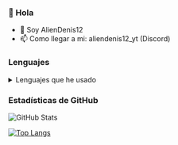 ### 👋 Hola
- 🚀 Soy AlienDenis12
- 📫 Como llegar a mi: aliendenis12_yt (Discord)

### Lenguajes
<details>
  <summary>Lenguajes que he usado</summary>
  
  ![JavaScript](https://img.shields.io/badge/Code-JavaScript-informational%3Fstyle%3Dflat%26color%3Dinformational%26logo%3Djavascript)
</details>

###  Estadísticas de GitHub

![GitHub Stats](https://github-readme-stats.vercel.app/api?username=AlienDenis12&theme=dark)

[![Top Langs](https://github-readme-stats.vercel.app/api/top-langs/?username=AlienDenis12&theme=dark&layout=compact)](https://github.com/anuraghazra/github-readme-stats)

<!--
**AlienDenis12/AlienDenis12** is a ✨ _special_ ✨ repository because its `README.md` (this file) appears on your GitHub profile.

Here are some ideas to get you started:

- 🔭 I’m currently working on ...
- 🌱 I’m currently learning ...
- 👯 I’m looking to collaborate on ...
- 🤔 I’m looking for help with ...
- 💬 Ask me about ...
- 📫 How to reach me: ...
- 😄 Pronouns: ...
- ⚡ Fun fact: ...
-->
